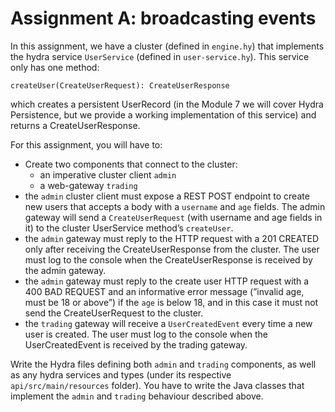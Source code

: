 # Assignment A: broadcasting events

In this assignment, we have a cluster (defined in `engine.hy`) that implements the hydra service `UserService`
(defined in `user-service.hy`). This service only has one method:

`createUser(CreateUserRequest): CreateUserResponse`

which creates a persistent UserRecord (in the Module 7 we will cover Hydra Persistence,
but we provide a working implementation of this service) and returns a CreateUserResponse.

For this assignment, you will have to:

- Create two components that connect to the cluster:
  - an imperative cluster client `admin`
  - a web-gateway `trading`
- the `admin` cluster client must expose a REST POST endpoint to create new users that accepts a body with a `username` and `age` fields. The admin gateway will send a `CreateUserRequest` (with username and age fields in it) to the cluster UserService method’s `createUser`.
- the `admin` gateway must reply to the HTTP request with a 201 CREATED only after receiving the CreateUserResponse from the cluster. The user must log to the console when the CreateUserResponse is received by the admin gateway.
- the `admin` gateway must reply to the create user HTTP request with a 400 BAD REQUEST and an informative error message (”invalid age, must be 18 or above”) if the `age` is below 18, and in this case it must not send the CreateUserRequest to the cluster.
- the `trading` gateway will receive a `UserCreatedEvent` every time a new user is created. The user must log to the console when the UserCreatedEvent is received by the trading gateway.

Write the Hydra files defining both `admin` and `trading` components, as well as any hydra services and types (under its respective `api/src/main/resources` folder).
You have to write the Java classes that implement the `admin` and `trading` behaviour described above.
